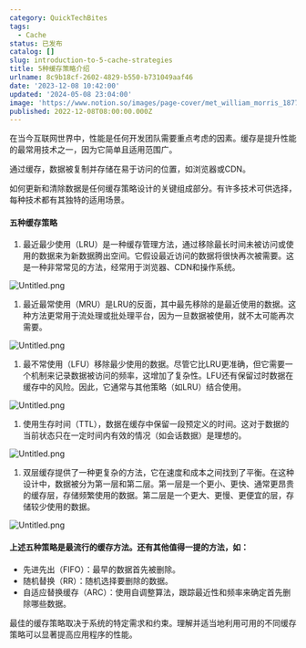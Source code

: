 ```yaml
---
category: QuickTechBites
tags:
  - Cache
status: 已发布
catalog: []
slug: introduction-to-5-cache-strategies
title: 5种缓存策略介绍
urlname: 8c9b18cf-2602-4829-b550-b731049aaf46
date: '2023-12-08 10:42:00'
updated: '2024-05-08 23:04:00'
image: 'https://www.notion.so/images/page-cover/met_william_morris_1877_willow.jpg'
published: 2022-12-08T08:00:00.000Z
---
```


在当今互联网世界中，性能是任何开发团队需要重点考虑的因素。缓存是提升性能的最常用技术之一，因为它简单且适用范围广。


通过缓存，数据被复制并存储在易于访问的位置，如浏览器或CDN。


如何更新和清除数据是任何缓存策略设计的关键组成部分。有许多技术可供选择，每种技术都有其独特的适用场景。


#### 五种缓存策略

1. 最近最少使用（LRU）是一种缓存管理方法，通过移除最长时间未被访问或使用的数据来为新数据腾出空间。它假设最近访问的数据将很快再次被需要。这是一种非常常见的方法，经常用于浏览器、CDN和操作系统。

![Untitled.png](https://prod-files-secure.s3.us-west-2.amazonaws.com/5d24fe63-e567-4804-86f9-9fdc62e13082/74494354-3dc7-4fc2-be3e-7e15913b3f24/Untitled.png?X-Amz-Algorithm=AWS4-HMAC-SHA256&X-Amz-Content-Sha256=UNSIGNED-PAYLOAD&X-Amz-Credential=ASIAZI2LB466RS2LVNRR%2F20250217%2Fus-west-2%2Fs3%2Faws4_request&X-Amz-Date=20250217T213254Z&X-Amz-Expires=3600&X-Amz-Security-Token=IQoJb3JpZ2luX2VjEFUaCXVzLXdlc3QtMiJHMEUCIAiRdFkNg5%2BLWbBqAssm4EdC23qfxc339lC2W4hI8x1CAiEA%2Fan1vPBItr8IrI7br2XoicO5gBNpji5vZR69ATfUttIq%2FwMIfhAAGgw2Mzc0MjMxODM4MDUiDDOwUuhk9scRh7VogCrcA3Gy7VWyF8pGwIV1tyc9vRiU%2BkwOuu35uAqB%2BuiXP%2FW5o%2BJug3wxhdfzdU6JGZepLaF6bqPTl%2Bn4YVUIsFhLCBO5xrJKo2%2Bq6Z19YqDBPOoxMaIutN6ZAZlSP9eaQVYTQVWSTvr09UE87ULZvIGwGTlcusTvzIplHtq9tlgW0gunKZdkZVJGMksC8%2B1YcjjRc8OF0cwXprm44702XUpK%2FE1vLsc0c3Htx8g%2FL2guPRAHpH1aDa1xaRAMQyXKtH3dnXglodxPOnn0T4I%2FXB4iB9aW%2BPNZ3sylP6oxNLRr4%2Bhjxm3DVUj2UyEtBcSjpigyna9NTUfMu1t4vM3e6OHfbnfc%2BmBu8Cf1Oo1ge11zFgyhn%2FvO3I6Eaxylz%2BT9PiPHOcZnmmPWDvTU57KyELxNhQKMUv%2FIAWqrp7QfXMqTBpmPqvvc%2FszjhL5w8LhYc2pM3PKGuCFg3JMYE44HGYi97GcfiFV2VnF7cAO62%2FoPFdb4%2BsrHmK69Ws4lIp2HF5KYUiJePtciwvPrw%2F4m3pH8kCPcU%2FCFOEHQe0S3hO%2FgjzEM5WakKtAUB0TjqrltQ%2FRLsBstsOSppGqWGHXPc3F7VF6ZVG2WMZ0zcNmDYCcqZRKgWfy1Yg3MxfekfHFwMMzIzr0GOqUBVVo7P59HEtoGDqDJw3G3uf3IX8kizItwMWXh%2BDfuN0PRZknz3TudWaVvioSXyCscyMgDHvielzmXQiTkC%2BY1LDGkCiFNCcXW7Qs7tf9YkvkbAzXexQPmox0aWrNuadL5ayxdfYHTkCOBVnPOcUn%2FyG76iryUUclWhJhHNGVvtbP6Zol3kgr9mez1prt31nYDOtzI5stYkX%2BdNkv3HS2lGTWGwnRo&X-Amz-Signature=fac32c65b88b9ea0fb684475ec4fdb3d65fe206406593ca4e2e786d624dbfaec&X-Amz-SignedHeaders=host&x-id=GetObject)

1. 最近最常使用（MRU）是LRU的反面，其中最先移除的是最近使用的数据。这种方法更常用于流处理或批处理平台，因为一旦数据被使用，就不太可能再次需要。

![Untitled.png](https://prod-files-secure.s3.us-west-2.amazonaws.com/5d24fe63-e567-4804-86f9-9fdc62e13082/9394e615-e149-4cd8-9a1b-e3c39cda8184/Untitled.png?X-Amz-Algorithm=AWS4-HMAC-SHA256&X-Amz-Content-Sha256=UNSIGNED-PAYLOAD&X-Amz-Credential=ASIAZI2LB466RS2LVNRR%2F20250217%2Fus-west-2%2Fs3%2Faws4_request&X-Amz-Date=20250217T213254Z&X-Amz-Expires=3600&X-Amz-Security-Token=IQoJb3JpZ2luX2VjEFUaCXVzLXdlc3QtMiJHMEUCIAiRdFkNg5%2BLWbBqAssm4EdC23qfxc339lC2W4hI8x1CAiEA%2Fan1vPBItr8IrI7br2XoicO5gBNpji5vZR69ATfUttIq%2FwMIfhAAGgw2Mzc0MjMxODM4MDUiDDOwUuhk9scRh7VogCrcA3Gy7VWyF8pGwIV1tyc9vRiU%2BkwOuu35uAqB%2BuiXP%2FW5o%2BJug3wxhdfzdU6JGZepLaF6bqPTl%2Bn4YVUIsFhLCBO5xrJKo2%2Bq6Z19YqDBPOoxMaIutN6ZAZlSP9eaQVYTQVWSTvr09UE87ULZvIGwGTlcusTvzIplHtq9tlgW0gunKZdkZVJGMksC8%2B1YcjjRc8OF0cwXprm44702XUpK%2FE1vLsc0c3Htx8g%2FL2guPRAHpH1aDa1xaRAMQyXKtH3dnXglodxPOnn0T4I%2FXB4iB9aW%2BPNZ3sylP6oxNLRr4%2Bhjxm3DVUj2UyEtBcSjpigyna9NTUfMu1t4vM3e6OHfbnfc%2BmBu8Cf1Oo1ge11zFgyhn%2FvO3I6Eaxylz%2BT9PiPHOcZnmmPWDvTU57KyELxNhQKMUv%2FIAWqrp7QfXMqTBpmPqvvc%2FszjhL5w8LhYc2pM3PKGuCFg3JMYE44HGYi97GcfiFV2VnF7cAO62%2FoPFdb4%2BsrHmK69Ws4lIp2HF5KYUiJePtciwvPrw%2F4m3pH8kCPcU%2FCFOEHQe0S3hO%2FgjzEM5WakKtAUB0TjqrltQ%2FRLsBstsOSppGqWGHXPc3F7VF6ZVG2WMZ0zcNmDYCcqZRKgWfy1Yg3MxfekfHFwMMzIzr0GOqUBVVo7P59HEtoGDqDJw3G3uf3IX8kizItwMWXh%2BDfuN0PRZknz3TudWaVvioSXyCscyMgDHvielzmXQiTkC%2BY1LDGkCiFNCcXW7Qs7tf9YkvkbAzXexQPmox0aWrNuadL5ayxdfYHTkCOBVnPOcUn%2FyG76iryUUclWhJhHNGVvtbP6Zol3kgr9mez1prt31nYDOtzI5stYkX%2BdNkv3HS2lGTWGwnRo&X-Amz-Signature=daa15f579da55964d40a44e31c0b71aa262fd0e879a66b999f13d13d932c48ce&X-Amz-SignedHeaders=host&x-id=GetObject)

1. 最不常使用（LFU）移除最少使用的数据。尽管它比LRU更准确，但它需要一个机制来记录数据被访问的频率，这增加了复杂性。LFU还有保留过时数据在缓存中的风险。因此，它通常与其他策略（如LRU）结合使用。

![Untitled.png](https://prod-files-secure.s3.us-west-2.amazonaws.com/5d24fe63-e567-4804-86f9-9fdc62e13082/ff489bb8-941e-4617-b208-e17020ed7ada/Untitled.png?X-Amz-Algorithm=AWS4-HMAC-SHA256&X-Amz-Content-Sha256=UNSIGNED-PAYLOAD&X-Amz-Credential=ASIAZI2LB466RS2LVNRR%2F20250217%2Fus-west-2%2Fs3%2Faws4_request&X-Amz-Date=20250217T213254Z&X-Amz-Expires=3600&X-Amz-Security-Token=IQoJb3JpZ2luX2VjEFUaCXVzLXdlc3QtMiJHMEUCIAiRdFkNg5%2BLWbBqAssm4EdC23qfxc339lC2W4hI8x1CAiEA%2Fan1vPBItr8IrI7br2XoicO5gBNpji5vZR69ATfUttIq%2FwMIfhAAGgw2Mzc0MjMxODM4MDUiDDOwUuhk9scRh7VogCrcA3Gy7VWyF8pGwIV1tyc9vRiU%2BkwOuu35uAqB%2BuiXP%2FW5o%2BJug3wxhdfzdU6JGZepLaF6bqPTl%2Bn4YVUIsFhLCBO5xrJKo2%2Bq6Z19YqDBPOoxMaIutN6ZAZlSP9eaQVYTQVWSTvr09UE87ULZvIGwGTlcusTvzIplHtq9tlgW0gunKZdkZVJGMksC8%2B1YcjjRc8OF0cwXprm44702XUpK%2FE1vLsc0c3Htx8g%2FL2guPRAHpH1aDa1xaRAMQyXKtH3dnXglodxPOnn0T4I%2FXB4iB9aW%2BPNZ3sylP6oxNLRr4%2Bhjxm3DVUj2UyEtBcSjpigyna9NTUfMu1t4vM3e6OHfbnfc%2BmBu8Cf1Oo1ge11zFgyhn%2FvO3I6Eaxylz%2BT9PiPHOcZnmmPWDvTU57KyELxNhQKMUv%2FIAWqrp7QfXMqTBpmPqvvc%2FszjhL5w8LhYc2pM3PKGuCFg3JMYE44HGYi97GcfiFV2VnF7cAO62%2FoPFdb4%2BsrHmK69Ws4lIp2HF5KYUiJePtciwvPrw%2F4m3pH8kCPcU%2FCFOEHQe0S3hO%2FgjzEM5WakKtAUB0TjqrltQ%2FRLsBstsOSppGqWGHXPc3F7VF6ZVG2WMZ0zcNmDYCcqZRKgWfy1Yg3MxfekfHFwMMzIzr0GOqUBVVo7P59HEtoGDqDJw3G3uf3IX8kizItwMWXh%2BDfuN0PRZknz3TudWaVvioSXyCscyMgDHvielzmXQiTkC%2BY1LDGkCiFNCcXW7Qs7tf9YkvkbAzXexQPmox0aWrNuadL5ayxdfYHTkCOBVnPOcUn%2FyG76iryUUclWhJhHNGVvtbP6Zol3kgr9mez1prt31nYDOtzI5stYkX%2BdNkv3HS2lGTWGwnRo&X-Amz-Signature=5c2ef0318a3617d8c1d47a02c33cc50fd3d7cb6d310059ce915826ab375ea2ae&X-Amz-SignedHeaders=host&x-id=GetObject)

1. 使用生存时间（TTL），数据在缓存中保留一段预定义的时间。这对于数据的当前状态只在一定时间内有效的情况（如会话数据）是理想的。

![Untitled.png](https://prod-files-secure.s3.us-west-2.amazonaws.com/5d24fe63-e567-4804-86f9-9fdc62e13082/480ed8d3-f3c7-4a40-a9c6-4ca2e915c139/Untitled.png?X-Amz-Algorithm=AWS4-HMAC-SHA256&X-Amz-Content-Sha256=UNSIGNED-PAYLOAD&X-Amz-Credential=ASIAZI2LB466RS2LVNRR%2F20250217%2Fus-west-2%2Fs3%2Faws4_request&X-Amz-Date=20250217T213254Z&X-Amz-Expires=3600&X-Amz-Security-Token=IQoJb3JpZ2luX2VjEFUaCXVzLXdlc3QtMiJHMEUCIAiRdFkNg5%2BLWbBqAssm4EdC23qfxc339lC2W4hI8x1CAiEA%2Fan1vPBItr8IrI7br2XoicO5gBNpji5vZR69ATfUttIq%2FwMIfhAAGgw2Mzc0MjMxODM4MDUiDDOwUuhk9scRh7VogCrcA3Gy7VWyF8pGwIV1tyc9vRiU%2BkwOuu35uAqB%2BuiXP%2FW5o%2BJug3wxhdfzdU6JGZepLaF6bqPTl%2Bn4YVUIsFhLCBO5xrJKo2%2Bq6Z19YqDBPOoxMaIutN6ZAZlSP9eaQVYTQVWSTvr09UE87ULZvIGwGTlcusTvzIplHtq9tlgW0gunKZdkZVJGMksC8%2B1YcjjRc8OF0cwXprm44702XUpK%2FE1vLsc0c3Htx8g%2FL2guPRAHpH1aDa1xaRAMQyXKtH3dnXglodxPOnn0T4I%2FXB4iB9aW%2BPNZ3sylP6oxNLRr4%2Bhjxm3DVUj2UyEtBcSjpigyna9NTUfMu1t4vM3e6OHfbnfc%2BmBu8Cf1Oo1ge11zFgyhn%2FvO3I6Eaxylz%2BT9PiPHOcZnmmPWDvTU57KyELxNhQKMUv%2FIAWqrp7QfXMqTBpmPqvvc%2FszjhL5w8LhYc2pM3PKGuCFg3JMYE44HGYi97GcfiFV2VnF7cAO62%2FoPFdb4%2BsrHmK69Ws4lIp2HF5KYUiJePtciwvPrw%2F4m3pH8kCPcU%2FCFOEHQe0S3hO%2FgjzEM5WakKtAUB0TjqrltQ%2FRLsBstsOSppGqWGHXPc3F7VF6ZVG2WMZ0zcNmDYCcqZRKgWfy1Yg3MxfekfHFwMMzIzr0GOqUBVVo7P59HEtoGDqDJw3G3uf3IX8kizItwMWXh%2BDfuN0PRZknz3TudWaVvioSXyCscyMgDHvielzmXQiTkC%2BY1LDGkCiFNCcXW7Qs7tf9YkvkbAzXexQPmox0aWrNuadL5ayxdfYHTkCOBVnPOcUn%2FyG76iryUUclWhJhHNGVvtbP6Zol3kgr9mez1prt31nYDOtzI5stYkX%2BdNkv3HS2lGTWGwnRo&X-Amz-Signature=e938b0568e2a142c91026cd9d12041e7b17c35e3a3c16844ab382cab4c3cd765&X-Amz-SignedHeaders=host&x-id=GetObject)

1. 双层缓存提供了一种更复杂的方法，它在速度和成本之间找到了平衡。在这种设计中，数据被分为第一层和第二层。第一层是一个更小、更快、通常更昂贵的缓存层，存储频繁使用的数据。第二层是一个更大、更慢、更便宜的层，存储较少使用的数据。

![Untitled.png](https://prod-files-secure.s3.us-west-2.amazonaws.com/5d24fe63-e567-4804-86f9-9fdc62e13082/35e68090-275d-4707-9e9a-ce86f000e9eb/Untitled.png?X-Amz-Algorithm=AWS4-HMAC-SHA256&X-Amz-Content-Sha256=UNSIGNED-PAYLOAD&X-Amz-Credential=ASIAZI2LB466RS2LVNRR%2F20250217%2Fus-west-2%2Fs3%2Faws4_request&X-Amz-Date=20250217T213254Z&X-Amz-Expires=3600&X-Amz-Security-Token=IQoJb3JpZ2luX2VjEFUaCXVzLXdlc3QtMiJHMEUCIAiRdFkNg5%2BLWbBqAssm4EdC23qfxc339lC2W4hI8x1CAiEA%2Fan1vPBItr8IrI7br2XoicO5gBNpji5vZR69ATfUttIq%2FwMIfhAAGgw2Mzc0MjMxODM4MDUiDDOwUuhk9scRh7VogCrcA3Gy7VWyF8pGwIV1tyc9vRiU%2BkwOuu35uAqB%2BuiXP%2FW5o%2BJug3wxhdfzdU6JGZepLaF6bqPTl%2Bn4YVUIsFhLCBO5xrJKo2%2Bq6Z19YqDBPOoxMaIutN6ZAZlSP9eaQVYTQVWSTvr09UE87ULZvIGwGTlcusTvzIplHtq9tlgW0gunKZdkZVJGMksC8%2B1YcjjRc8OF0cwXprm44702XUpK%2FE1vLsc0c3Htx8g%2FL2guPRAHpH1aDa1xaRAMQyXKtH3dnXglodxPOnn0T4I%2FXB4iB9aW%2BPNZ3sylP6oxNLRr4%2Bhjxm3DVUj2UyEtBcSjpigyna9NTUfMu1t4vM3e6OHfbnfc%2BmBu8Cf1Oo1ge11zFgyhn%2FvO3I6Eaxylz%2BT9PiPHOcZnmmPWDvTU57KyELxNhQKMUv%2FIAWqrp7QfXMqTBpmPqvvc%2FszjhL5w8LhYc2pM3PKGuCFg3JMYE44HGYi97GcfiFV2VnF7cAO62%2FoPFdb4%2BsrHmK69Ws4lIp2HF5KYUiJePtciwvPrw%2F4m3pH8kCPcU%2FCFOEHQe0S3hO%2FgjzEM5WakKtAUB0TjqrltQ%2FRLsBstsOSppGqWGHXPc3F7VF6ZVG2WMZ0zcNmDYCcqZRKgWfy1Yg3MxfekfHFwMMzIzr0GOqUBVVo7P59HEtoGDqDJw3G3uf3IX8kizItwMWXh%2BDfuN0PRZknz3TudWaVvioSXyCscyMgDHvielzmXQiTkC%2BY1LDGkCiFNCcXW7Qs7tf9YkvkbAzXexQPmox0aWrNuadL5ayxdfYHTkCOBVnPOcUn%2FyG76iryUUclWhJhHNGVvtbP6Zol3kgr9mez1prt31nYDOtzI5stYkX%2BdNkv3HS2lGTWGwnRo&X-Amz-Signature=71e5f49141f8815b85229fcfca96a2f0072a50969409e9754573c992b6ef1cd0&X-Amz-SignedHeaders=host&x-id=GetObject)


#### 上述五种策略是最流行的缓存方法。还有其他值得一提的方法，如：

- 先进先出（FIFO）：最早的数据首先被删除。
- 随机替换（RR）：随机选择要删除的数据。
- 自适应替换缓存（ARC）：使用自调整算法，跟踪最近性和频率来确定首先删除哪些数据。

最佳的缓存策略取决于系统的特定需求和约束。理解并适当地利用可用的不同缓存策略可以显著提高应用程序的性能。

